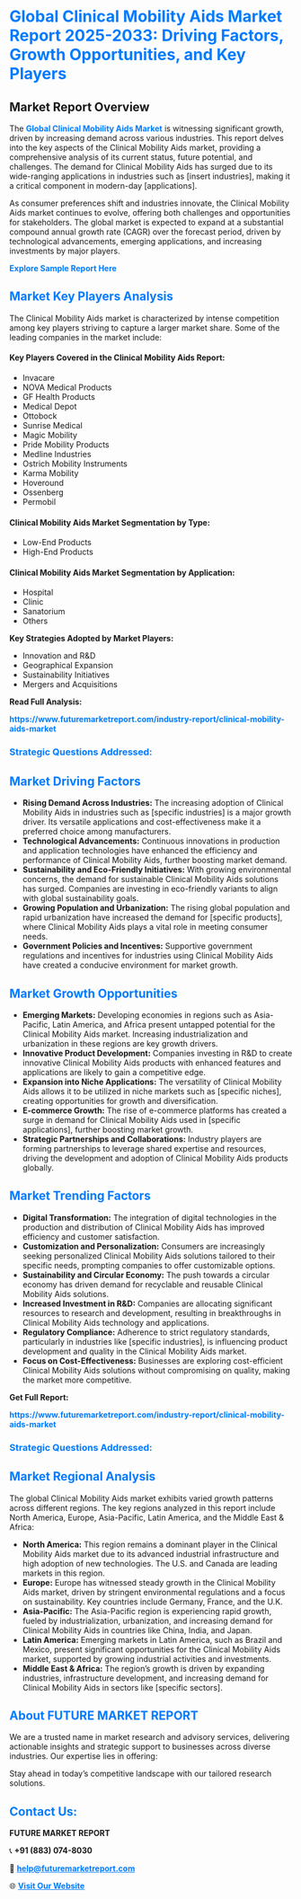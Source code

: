 <h1 style="color: #007BFF;">Global Clinical Mobility Aids Market Report 2025-2033: Driving Factors, Growth Opportunities, and Key Players</h1>

<section id="overview">
<h2>Market Report Overview</h2>
<p>The <a href="https://www.futuremarketreport.com/industry-report/clinical-mobility-aids-market" style="color: #007BFF; text-decoration: none;"><strong>Global Clinical Mobility Aids Market</strong></a> is witnessing significant growth, driven by increasing demand across various industries. This report delves into the key aspects of the Clinical Mobility Aids market, providing a comprehensive analysis of its current status, future potential, and challenges. The demand for Clinical Mobility Aids has surged due to its wide-ranging applications in industries such as [insert industries], making it a critical component in modern-day [applications].</p>
<p>As consumer preferences shift and industries innovate, the Clinical Mobility Aids market continues to evolve, offering both challenges and opportunities for stakeholders. The global market is expected to expand at a substantial compound annual growth rate (CAGR) over the forecast period, driven by technological advancements, emerging applications, and increasing investments by major players.</p>
</section>

<section id="overview">
<p><a href="https://www.futuremarketreport.com/request-sample/reportId=82789" style="color: #007BFF; text-decoration: none;"><strong>Explore Sample Report Here</strong></a></p>
</section>

<section id="key-players">
<h2 style="color: #007BFF;">Market Key Players Analysis</h2>
<p>The Clinical Mobility Aids market is characterized by intense competition among key players striving to capture a larger market share. Some of the leading companies in the market include:</p>
<h4>Key Players Covered in the Clinical Mobility Aids Report:</h4>
<ul><li>Invacare</li><li>NOVA Medical Products</li><li>GF Health Products</li><li>Medical Depot</li><li>Ottobock</li><li>Sunrise Medical</li><li>Magic Mobility</li><li>Pride Mobility Products</li><li>Medline Industries</li><li>Ostrich Mobility Instruments</li><li>Karma Mobility</li><li>Hoveround</li><li>Ossenberg</li><li>Permobil</li></ul>
<h4>Clinical Mobility Aids Market Segmentation by Type:</h4>
<ul><li>Low-End Products</li><li>High-End Products</li></ul>

<h4>Clinical Mobility Aids Market Segmentation by Application:</h4>
<ul><li>Hospital</li><li>Clinic</li><li>Sanatorium</li><li>Others</li></ul>
<p><strong>Key Strategies Adopted by Market Players:</strong></p>
<ul>
<li>Innovation and R&D</li>
<li>Geographical Expansion</li>
<li>Sustainability Initiatives</li>
<li>Mergers and Acquisitions</li>
</ul>
</section>

<section>
<p><strong>Read Full Analysis: </strong></p><a href="https://www.futuremarketreport.com/industry-report/clinical-mobility-aids-market" style="color: #007BFF; text-decoration: none;"><strong>https://www.futuremarketreport.com/industry-report/clinical-mobility-aids-market</strong></a>
<h3 style="color: #007BFF;">Strategic Questions Addressed:</h3>
</section>

<section id="driving-factors">
<h2 style="color: #007BFF;">Market Driving Factors</h2>
<ul>
<li><strong>Rising Demand Across Industries:</strong> The increasing adoption of Clinical Mobility Aids in industries such as [specific industries] is a major growth driver. Its versatile applications and cost-effectiveness make it a preferred choice among manufacturers.</li>
<li><strong>Technological Advancements:</strong> Continuous innovations in production and application technologies have enhanced the efficiency and performance of Clinical Mobility Aids, further boosting market demand.</li>
<li><strong>Sustainability and Eco-Friendly Initiatives:</strong> With growing environmental concerns, the demand for sustainable Clinical Mobility Aids solutions has surged. Companies are investing in eco-friendly variants to align with global sustainability goals.</li>
<li><strong>Growing Population and Urbanization:</strong> The rising global population and rapid urbanization have increased the demand for [specific products], where Clinical Mobility Aids plays a vital role in meeting consumer needs.</li>
<li><strong>Government Policies and Incentives:</strong> Supportive government regulations and incentives for industries using Clinical Mobility Aids have created a conducive environment for market growth.</li>
</ul>
</section>

<section id="growth-opportunities">
<h2 style="color: #007BFF;">Market Growth Opportunities</h2>
<ul>
<li><strong>Emerging Markets:</strong> Developing economies in regions such as Asia-Pacific, Latin America, and Africa present untapped potential for the Clinical Mobility Aids market. Increasing industrialization and urbanization in these regions are key growth drivers.</li>
<li><strong>Innovative Product Development:</strong> Companies investing in R&D to create innovative Clinical Mobility Aids products with enhanced features and applications are likely to gain a competitive edge.</li>
<li><strong>Expansion into Niche Applications:</strong> The versatility of Clinical Mobility Aids allows it to be utilized in niche markets such as [specific niches], creating opportunities for growth and diversification.</li>
<li><strong>E-commerce Growth:</strong> The rise of e-commerce platforms has created a surge in demand for Clinical Mobility Aids used in [specific applications], further boosting market growth.</li>
<li><strong>Strategic Partnerships and Collaborations:</strong> Industry players are forming partnerships to leverage shared expertise and resources, driving the development and adoption of Clinical Mobility Aids products globally.</li>
</ul>
</section>

<section id="trending-factors">
<h2 style="color: #007BFF;">Market Trending Factors</h2>
<ul>
<li><strong>Digital Transformation:</strong> The integration of digital technologies in the production and distribution of Clinical Mobility Aids has improved efficiency and customer satisfaction.</li>
<li><strong>Customization and Personalization:</strong> Consumers are increasingly seeking personalized Clinical Mobility Aids solutions tailored to their specific needs, prompting companies to offer customizable options.</li>
<li><strong>Sustainability and Circular Economy:</strong> The push towards a circular economy has driven demand for recyclable and reusable Clinical Mobility Aids solutions.</li>
<li><strong>Increased Investment in R&D:</strong> Companies are allocating significant resources to research and development, resulting in breakthroughs in Clinical Mobility Aids technology and applications.</li>
<li><strong>Regulatory Compliance:</strong> Adherence to strict regulatory standards, particularly in industries like [specific industries], is influencing product development and quality in the Clinical Mobility Aids market.</li>
<li><strong>Focus on Cost-Effectiveness:</strong> Businesses are exploring cost-efficient Clinical Mobility Aids solutions without compromising on quality, making the market more competitive.</li>
</ul>
</section>

<section>
<p><strong>Get Full Report: </strong></p><a href="https://www.futuremarketreport.com/industry-report/clinical-mobility-aids-market" style="color: #007BFF; text-decoration: none;"><strong>https://www.futuremarketreport.com/industry-report/clinical-mobility-aids-market</strong></a>
<h3 style="color: #007BFF;">Strategic Questions Addressed:</h3>
</section>


<section id="regional-analysis">
<h2 style="color: #007BFF;">Market Regional Analysis</h2>
<p>The global Clinical Mobility Aids market exhibits varied growth patterns across different regions. The key regions analyzed in this report include North America, Europe, Asia-Pacific, Latin America, and the Middle East & Africa:</p>
<ul>
<li><strong>North America:</strong> This region remains a dominant player in the Clinical Mobility Aids market due to its advanced industrial infrastructure and high adoption of new technologies. The U.S. and Canada are leading markets in this region.</li>
<li><strong>Europe:</strong> Europe has witnessed steady growth in the Clinical Mobility Aids market, driven by stringent environmental regulations and a focus on sustainability. Key countries include Germany, France, and the U.K.</li>
<li><strong>Asia-Pacific:</strong> The Asia-Pacific region is experiencing rapid growth, fueled by industrialization, urbanization, and increasing demand for Clinical Mobility Aids in countries like China, India, and Japan.</li>
<li><strong>Latin America:</strong> Emerging markets in Latin America, such as Brazil and Mexico, present significant opportunities for the Clinical Mobility Aids market, supported by growing industrial activities and investments.</li>
<li><strong>Middle East & Africa:</strong> The region’s growth is driven by expanding industries, infrastructure development, and increasing demand for Clinical Mobility Aids in sectors like [specific sectors].</li>
</ul>
</section>

<footer>
<h2 style="color: #007BFF;">About FUTURE MARKET REPORT</h2>
<p>We are a trusted name in market research and advisory services, delivering actionable insights and strategic support to businesses across diverse industries. Our expertise lies in offering:</p>

<p>Stay ahead in today’s competitive landscape with our tailored research solutions.</p>

<h2 style="color: #007BFF;">Contact Us:</h2>
<p><strong>FUTURE MARKET REPORT</strong></p>
<p>📞 <strong>+91 (883) 074-8030</strong></p>
<p>📧 <strong><a href="mailto:help@futuremarketreport.com" style="color: #007BFF;">help@futuremarketreport.com</a></strong></p>
<p>🌐 <strong><a href="https://www.futuremarketreport.com/" style="color: #007BFF;">Visit Our Website</a></strong></p>
</footer>